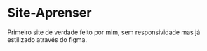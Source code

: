 # Site-Aprenser
 Primeiro site de verdade feito por mim, sem responsividade mas já estilizado através do figma.
